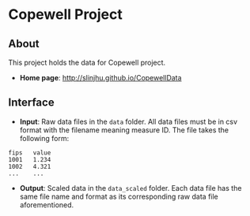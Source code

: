 # Copewell Project

## About
This project holds the data for Copewell project. 

- **Home page**: <http://slinjhu.github.io/CopewellData>

## Interface
- **Input**: Raw data files in the `data` folder. All data files must be in csv format with the filename meaning measure ID. The file takes the following form: 

```
fips   value
1001   1.234
1002   4.321
...    ...
```

- **Output**: Scaled data in the `data_scaled` folder. Each data file has the same file name and format as its corresponding raw data file aforementioned. 



